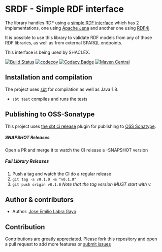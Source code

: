 # SRDF - Simple RDF interface

The library handles RDF using a 
[simple RDF interface](https://github.com/weso/srdf/tree/master/modules/srdf) which has 2 implementations,
one using [Apache Jena](https://jena.apache.org/)
and another one using [RDF4j](http://rdf4j.org/).

It is possible to use this library to validate RDF models from any of those RDF libraries, as well as from external SPARQL endpoints.

This interface is being used by SHACLEX.

[![Build Status](https://travis-ci.org/weso/srdf.svg?branch=master)](https://travis-ci.org/weso/srdf)
[![codecov](https://codecov.io/gh/weso/srdf/branch/master/graph/badge.svg)](https://codecov.io/gh/weso/srdf)
[![Codacy Badge](https://api.codacy.com/project/badge/Grade/67e1af0627934936b1b58796069d2a55)](https://www.codacy.com/gh/weso/srdf?utm_source=github.com&amp;utm_medium=referral&amp;utm_content=weso/srdf&amp;utm_campaign=Badge_Grade)
[![Maven Central](https://maven-badges.herokuapp.com/maven-central/es.weso/srdf_2.13/badge.svg)](https://maven-badges.herokuapp.com/maven-central/es.weso/srdf_2.13)

## Installation and compilation

The project uses [sbt](http://www.scala-sbt.org/) for compilation as well as Java 1.8.

* `sbt test` compiles and runs the tests

## Publishing to OSS-Sonatype

This project uses [the sbt ci release](https://github.com/olafurpg/sbt-ci-release) plugin for publishing to [OSS Sonatype](https://oss.sonatype.org/).

##### SNAPSHOT Releases
Open a PR and merge it to watch the CI release a -SNAPSHOT version

##### Full Library Releases
1. Push a tag and watch the CI do a regular release
2. `git tag -a v0.1.0 -m "v0.1.0"`
3. `git push origin v0.1.0`
_Note that the tag version MUST start with v._


## Author & contributors

* Author: [Jose Emilio Labra Gayo](http://www.di.uniovi.es/~labra)

## Contribution

Contributions are greatly appreciated.
Please fork this repository and open a
pull request to add more features or [submit issues](https://github.com/weso/srdf/issues)
